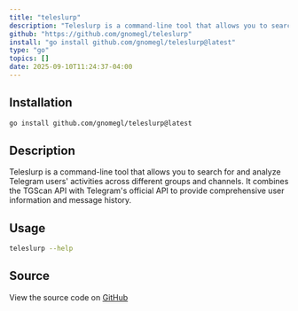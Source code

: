 ```yaml
---
title: "teleslurp"
description: "Teleslurp is a command-line tool that allows you to search for and analyze Telegram users' activities across different groups and channels. It combines the TGScan API with Telegram's official API to provide comprehensive user information and message history."
github: "https://github.com/gnomegl/teleslurp"
install: "go install github.com/gnomegl/teleslurp@latest"
type: "go"
topics: []
date: 2025-09-10T11:24:37-04:00
---
```


## Installation

```bash
go install github.com/gnomegl/teleslurp@latest
```

## Description

Teleslurp is a command-line tool that allows you to search for and analyze Telegram users' activities across different groups and channels. It combines the TGScan API with Telegram's official API to provide comprehensive user information and message history.

## Usage

```bash
teleslurp --help
```

## Source

View the source code on [GitHub](https://github.com/gnomegl/teleslurp)
